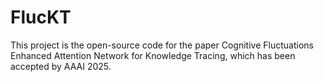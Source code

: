 # FlucKT
This project is the open-source code for the paper Cognitive Fluctuations Enhanced Attention Network for Knowledge Tracing, which has been accepted by AAAI 2025.

